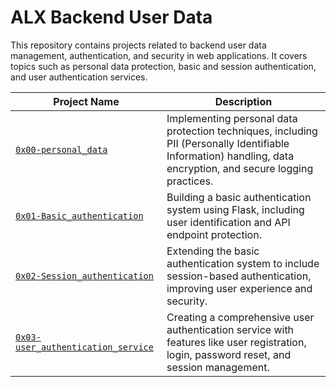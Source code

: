 # ALX Backend User Data

This repository contains projects related to backend user data management, authentication, and security in web applications. It covers topics such as personal data protection, basic and session authentication, and user authentication services.

| Project Name | Description |
| --- | --- |
| [`0x00-personal_data`](./0x00-personal_data) | Implementing personal data protection techniques, including PII (Personally Identifiable Information) handling, data encryption, and secure logging practices. |
| [`0x01-Basic_authentication`](./0x01-Basic_authentication) | Building a basic authentication system using Flask, including user identification and API endpoint protection. |
| [`0x02-Session_authentication`](./0x02-Session_authentication) | Extending the basic authentication system to include session-based authentication, improving user experience and security. |
| [`0x03-user_authentication_service`](./0x03-user_authentication_service) | Creating a comprehensive user authentication service with features like user registration, login, password reset, and session management. |
